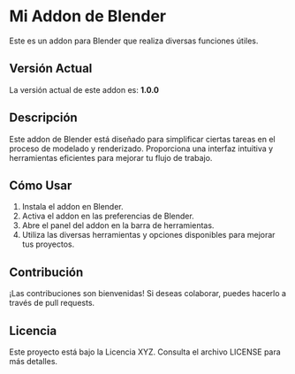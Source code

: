 # Mi Addon de Blender

Este es un addon para Blender que realiza diversas funciones útiles.

## Versión Actual

La versión actual de este addon es: **1.0.0**

## Descripción

Este addon de Blender está diseñado para simplificar ciertas tareas en el proceso de modelado y renderizado. Proporciona una interfaz intuitiva y herramientas eficientes para mejorar tu flujo de trabajo.

## Cómo Usar

1. Instala el addon en Blender.
2. Activa el addon en las preferencias de Blender.
3. Abre el panel del addon en la barra de herramientas.
4. Utiliza las diversas herramientas y opciones disponibles para mejorar tus proyectos.

## Contribución

¡Las contribuciones son bienvenidas! Si deseas colaborar, puedes hacerlo a través de pull requests.

## Licencia

Este proyecto está bajo la Licencia XYZ. Consulta el archivo LICENSE para más detalles.
